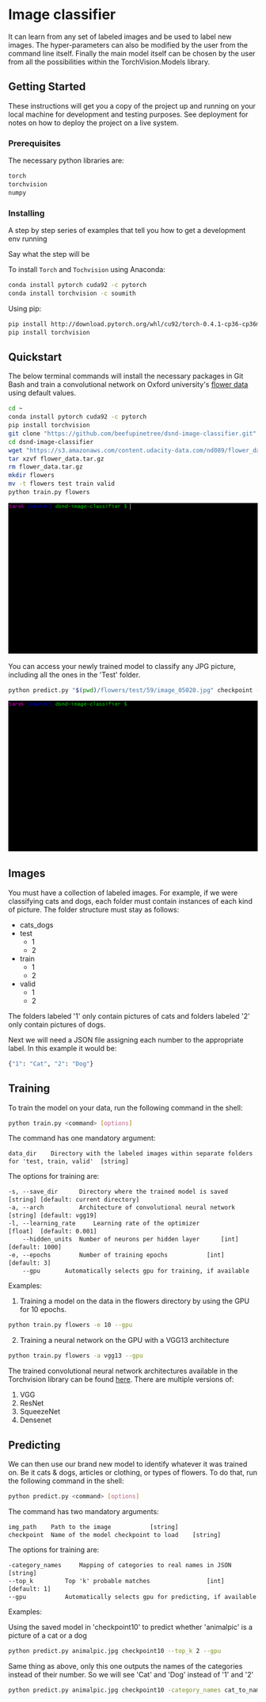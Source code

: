 # Image classifier

It can learn from any set of labeled images and be used to label new images. The hyper-parameters can also be modified by the user from the command line itself. Finally the main model itself can be chosen by the user from all the possibilities within the TorchVision.Models library.

## Getting Started

These instructions will get you a copy of the project up and running on your local machine for development and testing purposes. See deployment for notes on how to deploy the project on a live system.

### Prerequisites

The necessary python libraries are:

```python
torch
torchvision
numpy
```
### Installing

A step by step series of examples that tell you how to get a development env running

Say what the step will be

To install `Torch` and `Tochvision` using Anaconda:
```bash
conda install pytorch cuda92 -c pytorch
conda install torchvision -c soumith
```
Using pip:

```bash
pip install http://download.pytorch.org/whl/cu92/torch-0.4.1-cp36-cp36m-win_amd64.whl
pip install torchvision
```
## Quickstart
The below terminal commands will install the necessary packages in Git Bash and train a convolutional network on Oxford university's [flower data](http://www.robots.ox.ac.uk/~vgg/data/flowers/102/index.html) using default values.
```bash
cd ~
conda install pytorch cuda92 -c pytorch
pip install torchvision
git clone "https://github.com/beefupinetree/dsnd-image-classifier.git"
cd dsnd-image-classifier
wget "https://s3.amazonaws.com/content.udacity-data.com/nd089/flower_data.tar.gz"
tar xzvf flower_data.tar.gz
rm flower_data.tar.gz
mkdir flowers
mv -t flowers test train valid
python train.py flowers
```

<p align="center"><img src="/img/train.gif?raw=true"/></p>

You can access your newly trained model to classify any JPG picture, including all the ones in the 'Test' folder.
```bash
python predict.py "$(pwd)/flowers/test/59/image_05020.jpg" checkpoint --top_k 5 --gpu
```
<p align="center"><img src="/img/predict.gif?raw=true"/></p>

## Images

You must have a collection of labeled images. For example, if we were classifying cats and dogs, each folder must contain instances of each kind of picture. The folder structure must stay as follows:
* cats_dogs
 * test
  	* 1
  	* 2
 * train
  	* 1
  	* 2
 * valid
  	* 1
	* 2

The folders labeled '1' only contain pictures of cats and folders labeled '2' only contain pictures of dogs.

Next we will need a JSON file assigning each number to the appropriate label. In this example it would be:
```python
{"1": "Cat", "2": "Dog"}
```
## Training
To train the model on your data, run the following command in the shell:

```bash
python train.py <command> [options]
```

The command has one mandatory argument:

```
data_dir	Directory with the labeled images within separate folders for 'test, train, valid'	[string]
```

The options for training are:

```
-s, --save_dir  	Directory where the trained model is saved	[string] [default: current directory]
-a, --arch  		Architecture of convolutional neural network	[string] [default: vgg19]
-l, --learning_rate 	Learning rate of the optimizer			[float]	 [default: 0.001]
	--hidden_units	Number of neurons per hidden layer		[int]	 [default: 1000]
-e, --epochs		Number of training epochs			[int]	 [default: 3]
	--gpu		Automatically selects gpu for training, if available
```

Examples:

1. Training a model on the data in the flowers directory by using the GPU for 10 epochs.
```bash
python train.py flowers -e 10 --gpu
```
2. Training a neural network on the GPU with a VGG13 architecture
```bash
python train.py flowers -a vgg13 --gpu
```

The trained convolutional neural network architectures available in the Torchvision library can be found [here](https://pytorch.org/docs/0.3.0/torchvision/models.html). There are multiple versions of:

1. VGG
2. ResNet
3. SqueezeNet
4. Densenet

## Predicting

We can then use our brand new model to identify whatever it was trained on. Be it cats & dogs, articles or clothing, or types of flowers. To do that, run the following command in the shell:

```bash
python predict.py <command> [options]
```

The command has two mandatory arguments:

```
img_path	Path to the image			[string]
checkpoint	Name of the model checkpoint to load	[string]
```

The options for training are:
```
-category_names 	Mapping of categories to real names in JSON		[string]
--top_k  		Top 'k' probable matches				[int] [default: 1]
--gpu			Automatically selects gpu for predicting, if available
```

Examples:

Using the saved model in 'checkpoint10' to predict whether 'animalpic' is a picture of a cat or a dog
```bash
python predict.py animalpic.jpg checkpoint10 --top_k 2 --gpu
```

Same thing as above, only this one outputs the names of the categories instead of their number. So we will see 'Cat' and 'Dog' instead of '1' and '2'
```bash
python predict.py animalpic.jpg checkpoint10 -category_names cat_to_name.json --gpu
```
